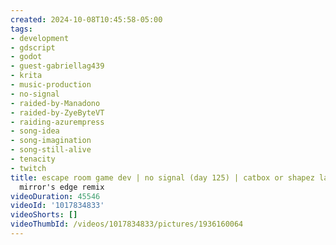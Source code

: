 ```yaml
---
created: 2024-10-08T10:45:58-05:00
tags:
- development
- gdscript
- godot
- guest-gabriellag439
- krita
- music-production
- no-signal
- raided-by-Manadono
- raided-by-ZyeByteVT
- raiding-azurempress
- song-idea
- song-imagination
- song-still-alive
- tenacity
- twitch
title: escape room game dev | no signal (day 125) | catbox or shapez later maybe |
  mirror's edge remix
videoDuration: 45546
videoId: '1017834833'
videoShorts: []
videoThumbId: /videos/1017834833/pictures/1936160064
---
```

